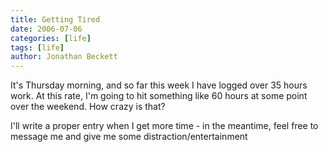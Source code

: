 ```yaml
---
title: Getting Tired
date: 2006-07-06
categories: [life]
tags: [life]
author: Jonathan Beckett
---
```


It's Thursday morning, and so far this week I have logged over 35 hours work. At this rate, I'm going to hit something like 60 hours at some point over the weekend. How crazy is that?

I'll write a proper entry when I get more time - in the meantime, feel free to message me and give me some distraction/entertainment 